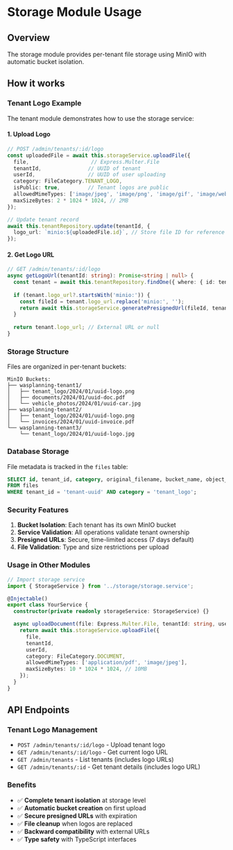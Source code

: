 # Storage Module Usage

## Overview
The storage module provides per-tenant file storage using MinIO with automatic bucket isolation.

## How it works

### Tenant Logo Example
The tenant module demonstrates how to use the storage service:

#### 1. Upload Logo
```typescript
// POST /admin/tenants/:id/logo
const uploadedFile = await this.storageService.uploadFile({
  file,                    // Express.Multer.File
  tenantId,               // UUID of tenant
  userId,                 // UUID of user uploading
  category: FileCategory.TENANT_LOGO,
  isPublic: true,         // Tenant logos are public
  allowedMimeTypes: ['image/jpeg', 'image/png', 'image/gif', 'image/webp'],
  maxSizeBytes: 2 * 1024 * 1024, // 2MB
});

// Update tenant record
await this.tenantRepository.update(tenantId, {
  logo_url: `minio:${uploadedFile.id}`, // Store file ID for reference
});
```

#### 2. Get Logo URL
```typescript
// GET /admin/tenants/:id/logo
async getLogoUrl(tenantId: string): Promise<string | null> {
  const tenant = await this.tenantRepository.findOne({ where: { id: tenantId } });
  
  if (tenant.logo_url?.startsWith('minio:')) {
    const fileId = tenant.logo_url.replace('minio:', '');
    return await this.storageService.generatePresignedUrl(fileId, tenantId);
  }
  
  return tenant.logo_url; // External URL or null
}
```

### Storage Structure
Files are organized in per-tenant buckets:

```
MinIO Buckets:
├── wasplanning-tenant1/
│   ├── tenant_logo/2024/01/uuid-logo.png
│   ├── documents/2024/01/uuid-doc.pdf
│   └── vehicle_photos/2024/01/uuid-car.jpg
├── wasplanning-tenant2/
│   ├── tenant_logo/2024/01/uuid-logo.png
│   └── invoices/2024/01/uuid-invoice.pdf
└── wasplanning-tenant3/
    └── tenant_logo/2024/01/uuid-logo.jpg
```

### Database Storage
File metadata is tracked in the `files` table:

```sql
SELECT id, tenant_id, category, original_filename, bucket_name, object_key
FROM files 
WHERE tenant_id = 'tenant-uuid' AND category = 'tenant_logo';
```

### Security Features
1. **Bucket Isolation**: Each tenant has its own MinIO bucket
2. **Service Validation**: All operations validate tenant ownership
3. **Presigned URLs**: Secure, time-limited access (7 days default)
4. **File Validation**: Type and size restrictions per upload

### Usage in Other Modules
```typescript
// Import storage service
import { StorageService } from '../storage/storage.service';

@Injectable()
export class YourService {
  constructor(private readonly storageService: StorageService) {}

  async uploadDocument(file: Express.Multer.File, tenantId: string, userId: string) {
    return await this.storageService.uploadFile({
      file,
      tenantId,
      userId,
      category: FileCategory.DOCUMENT,
      allowedMimeTypes: ['application/pdf', 'image/jpeg'],
      maxSizeBytes: 10 * 1024 * 1024, // 10MB
    });
  }
}
```

## API Endpoints

### Tenant Logo Management
- `POST /admin/tenants/:id/logo` - Upload tenant logo
- `GET /admin/tenants/:id/logo` - Get current logo URL
- `GET /admin/tenants` - List tenants (includes logo URLs)
- `GET /admin/tenants/:id` - Get tenant details (includes logo URL)

### Benefits
- ✅ **Complete tenant isolation** at storage level
- ✅ **Automatic bucket creation** on first upload
- ✅ **Secure presigned URLs** with expiration
- ✅ **File cleanup** when logos are replaced
- ✅ **Backward compatibility** with external URLs
- ✅ **Type safety** with TypeScript interfaces
